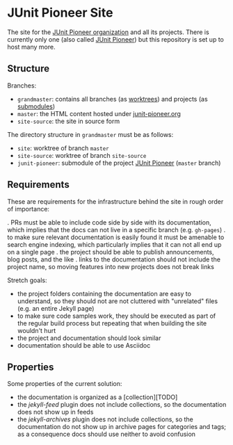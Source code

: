 # JUnit Pioneer Site

The site for the [JUnit Pioneer organization][pioneer-org] and all its projects.
There is currently only one (also called [JUnit Pioneer][pioneer]) but this repository is set up to host many more.


## Structure

Branches:

* `grandmaster`: contains all branches (as [worktrees](https://git-scm.com/docs/git-worktree)) and projects (as [submodules](https://git-scm.com/docs/git-submodule))
* `master`: the HTML content hosted under [junit-pioneer.org](http://junit-pioneer.org)
* `site-source`: the site in source form

The directory structure in `grandmaster` must be as follows:

* `site`: worktree of branch `master`
* `site-source`: worktree of branch `site-source`
* `junit-pioneer`: submodule of the project [JUnit Pioneer][pioneer] (`master` branch)


## Requirements

These are requirements for the infrastructure behind the site in rough order of importance:

. PRs must be able to include code side by side with its documentation, which implies that the docs can not live in a specific branch (e.g. `gh-pages`)
. to make sure relevant documentation is easily found it must be amenable to search engine indexing, which particularly implies that it can not all end up on a single page
. the project should be able to publish announcements, blog posts, and the like
. links to the documentation should not include the project name, so moving features into new projects does not break links

Stretch goals:

* the project folders containing the documentation are easy to understand, so they should not are not cluttered with "unrelated" files (e.g. an entire Jekyll page)
* to make sure code samples work, they should be executed as part of the regular build process but repeating that when building the site wouldn't hurt
* the project and documentation should look similar
* documentation should be able to use Asciidoc


[pioneer-org]: https://github.com/junit-pioneer
[pioneer]: https://github.com/junit-pioneer/junit-pioneer


## Properties

Some properties of the current solution:

* the documentation is organized as a [collection][TODO]
* the _jekyll-feed_ plugin does not include collections, so the documentation does not show up in feeds
* the _jekyll-archives_ plugin does not include collections, so the documentation do not show up in archive pages for categories and tags; as a consequence docs should use neither to avoid confusion
